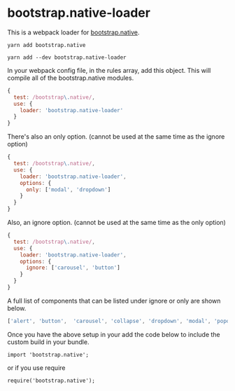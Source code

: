 # bootstrap.native-loader

This is a webpack loader for [bootstrap.native](https://github.com/thednp/bootstrap.native).

```
yarn add bootstrap.native
```
```
yarn add --dev bootstrap.native-loader
```

In your webpack config file, in the rules array, add this object. This will compile all of the bootstrap.native modules.
```javascript
{
  test: /bootstrap\.native/,
  use: {
    loader: 'bootstrap.native-loader'
  }
}
```
There's also an only option. (cannot be used at the same time as the ignore option)
```javascript
{
  test: /bootstrap\.native/,
  use: {
    loader: 'bootstrap.native-loader',
    options: {
      only: ['modal', 'dropdown']
    }
  }
}
```
Also, an ignore option. (cannot be used at the same time as the only option)
```javascript
{
  test: /bootstrap\.native/,
  use: {
    loader: 'bootstrap.native-loader',
    options: {
      ignore: ['carousel', 'button']
    }
  }
}
```
A full list of components that can be listed under ignore or only are shown below. 
```javascript
['alert', 'button',  'carousel', 'collapse', 'dropdown', 'modal', 'popover', 'scrollspy', 'tab', 'toast', 'tooltip']
```

Once you have the above setup in your add the code below to include the custom build in your bundle.
```
import 'bootstrap.native';
```
or if you use require
```
require('bootstrap.native');
```
